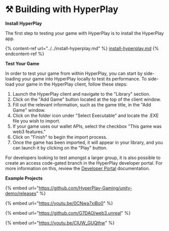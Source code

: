 # ⚒️ Building with HyperPlay

**Install HyperPlay**

The first step to testing your game with HyperPlay is to install the HyperPlay app.&#x20;

{% content-ref url="../../install-hyperplay.md" %}
[install-hyperplay.md](../../install-hyperplay.md)
{% endcontent-ref %}

**Test Your Game**

In order to test your game from within HyperPlay, you can start by side-loading your game into HyperPlay locally to test its performance. To side-load your game in the HyperPlay client, follow these steps:

1. Launch the HyperPlay client and navigate to the "Library" section.
2. Click on the "Add Game" button located at the top of the client window.
3. Fill out the relevant information, such as the game title, in the "Add Game" window.
4. Click on the folder icon under "Select Executable" and locate the .EXE file you wish to import.
5. If your game uses our wallet APIs, select the checkbox "This game was web3 features."
6. Click on "Finish" to begin the import process.
7. Once the game has been imported, it will appear in your library, and you can launch it by clicking on the "Play" button.

For developers looking to test amongst a larger group, it is also possible to create an access code-gated branch in the HyperPlay developer portal. For more information on this, review the [Developer Portal](developer-portal.md) documentation.



**Example Projects**

{% embed url="https://github.com/HyperPlay-Gaming/unity-demo/releases" %}

{% embed url="https://youtu.be/0CNwa7xiBo0" %}

{% embed url="https://github.com/G7DAO/web3.unreal" %}

{% embed url="https://youtu.be/ClUW_GUQthw" %}

